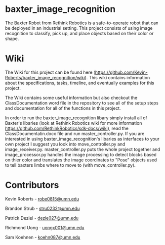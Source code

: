 baxter_image_recognition
========================

The Baxter Robot from Rethink Robotics is a safe-to-operate robot that can be deployed in an industrial setting. This project consists of using image recognition to classify, pick up, and place objects based on their color or shape.

Wiki
====
The Wiki for this project can be found here (https://github.com/Kevin-Roberts/baxter_image_recognition/wiki). This wiki contains information about the specifications, tasks, timeline, and eventually examples for this project.

The Wiki contains some useful information but also checkout the ClassDocumentation word file in the repository to see all of the setup steps and documentation for all of the functions in this project.

In order to run the baxter_image_recognition libary simply install all of Baxter's libaries (look at Rethink Robotics wiki for more information https://github.com/RethinkRobotics/sdk-docs/wiki), read the ClassDocumentatin.docx file and run master_controller.py. If you are interested in using baxter_image_recognition's libaries as interfaces to your own project I suggest you look into move_controller.py and image_receiver.py. master_controller.py puts the whole project together and image_processor.py handles the image processing to detect blocks based on thier color and translates the image coordinates to "Pose" objects used to tell baxters limbs where to move to (with move_controller.py). 

Contributors 
============
Kevin Roberts - robe0815@umn.edu

Brandon Strub - stru0232@umn.edu

Patrick Deziel - dezie027@umn.edu

Richmond Uong - uongx001@umn.edu

Sam Koehnen - koehn087@umn.edu

